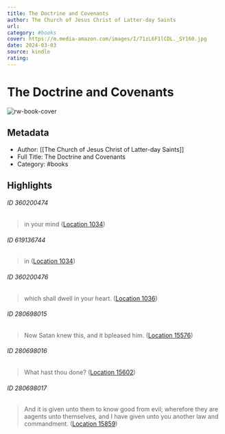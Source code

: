 ```yaml
---
title: The Doctrine and Covenants
author: The Church of Jesus Christ of Latter-day Saints
url: 
category: #books
cover: https://m.media-amazon.com/images/I/71zL6F1lCDL._SY160.jpg
date: 2024-03-03
source: kindle
rating:
---
```

# The Doctrine and Covenants

![rw-book-cover](https://m.media-amazon.com/images/I/71zL6F1lCDL._SY160.jpg)

## Metadata
- Author: [[The Church of Jesus Christ of Latter-day Saints]]
- Full Title: The Doctrine and Covenants
- Category: #books

## Highlights
###### ID 360200474
> in your mind ([Location 1034](https://readwise.io/to_kindle?action=open&asin=B07K2LD88P&location=1034))
    
###### ID 619136744
> in ([Location 1034](https://readwise.io/to_kindle?action=open&asin=B07K2LD88P&location=1034))
    
###### ID 360200476
> which shall dwell in your heart. ([Location 1036](https://readwise.io/to_kindle?action=open&asin=B07K2LD88P&location=1036))
    
###### ID 280698015
> Now Satan knew this, and it bpleased him. ([Location 15576](https://readwise.io/to_kindle?action=open&asin=B07K2LD88P&location=15576))
    
###### ID 280698016
> What hast thou done? ([Location 15602](https://readwise.io/to_kindle?action=open&asin=B07K2LD88P&location=15602))
    
###### ID 280698017
> And it is given unto them to know good from evil; wherefore they are aagents unto themselves, and I have given unto you another law and commandment. ([Location 15859](https://readwise.io/to_kindle?action=open&asin=B07K2LD88P&location=15859))
    
